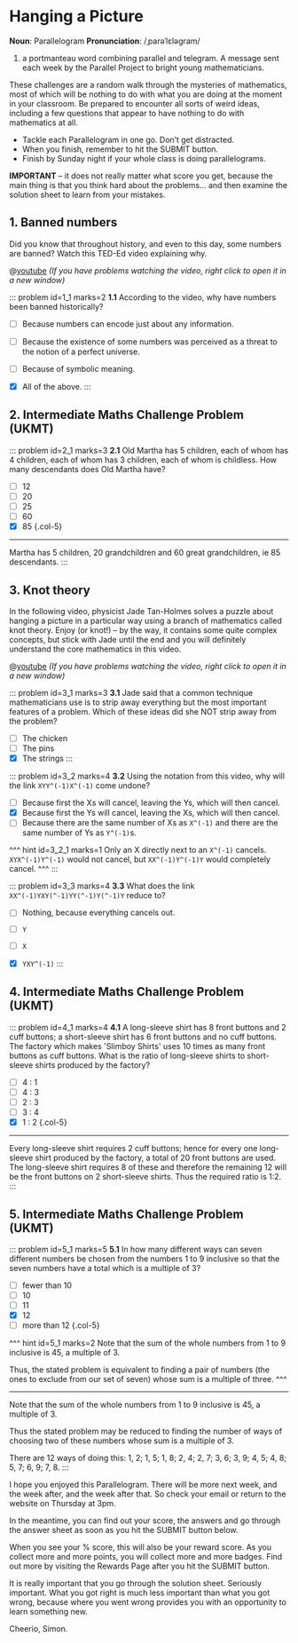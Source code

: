 # Hanging a Picture

<div class="dictionary">

__Noun__: Parallelogram
__Pronunciation__: /ˌparəˈlɛləɡram/

1. a portmanteau word combining parallel and telegram. A message sent each
week by the Parallel Project to bright young mathematicians.

</div>

These challenges are a random walk through the mysteries of mathematics, most of which will be nothing to do with what you are doing at the moment in your classroom. Be prepared to encounter all sorts of weird ideas, including a few questions that appear to have nothing to do with mathematics at all.

* Tackle each Parallelogram in one go. Don’t get distracted.
* When you finish, remember to hit the SUBMIT button.
*	Finish by Sunday night if your whole class is doing parallelograms.

__IMPORTANT__ – it does not really matter what score you get, because the main thing is that you think hard about the problems... and then examine the solution sheet to learn from your mistakes.


## 1.	Banned numbers

Did you know that throughout history, and even to this day, some numbers are banned? Watch this TED-Ed video explaining why.

@[youtube](VmWVXOIQblM?end=266&rel=0) _(If you have problems watching the video, right click to open it in a new window)_

::: problem id=1_1 marks=2
__1.1__ According to the video, why have numbers been banned historically?

* [ ] Because numbers can encode just about any information.
* [ ] Because the existence of some numbers was perceived as a threat to the notion of a perfect universe.
* [ ] Because of symbolic meaning.
* [x] All of the above.
:::


## 2.	Intermediate Maths Challenge Problem (UKMT)
<!--- (2001) Q4 --->

::: problem id=2_1 marks=3
__2.1__ Old Martha has 5 children, each of whom has 4 children, each of whom has 3 children, each of whom is childless. How many descendants does Old Martha have?

* [ ] 12
* [ ] 20
* [ ] 25
* [ ] 60
* [x] 85
{.col-5}

---

Martha has 5 children, 20 grandchildren and 60 great grandchildren, ie 85 descendants.
:::


## 3.	Knot theory

In the following video, physicist Jade Tan-Holmes solves a puzzle about hanging a picture in a particular way using a branch of mathematics called knot theory. Enjoy (or knot!) – by the way, it contains some quite complex concepts, but stick with Jade until the end and you will definitely understand the core mathematics in this video.

@[youtube](eVd2Ugk9BU?start=12&rel=0) _(If you have problems watching the video, right click to open it in a new window)_

::: problem id=3_1 marks=3
__3.1__ Jade said that a common technique mathematicians use is to strip away everything but the most important features of a problem. Which of these ideas did she NOT strip away from the problem?

* [ ] The chicken
* [ ] The pins
* [x] The strings
:::

::: problem id=3_2 marks=4
__3.2__ Using the notation from this video, why will the link `XYY^(-1)X^(-1)` come undone?

* [ ] Because first the Xs will cancel, leaving the Ys, which will then cancel.
* [x] Because first the Ys will cancel, leaving the Xs, which will then cancel.
* [ ] Because there are the same number of Xs as `X^(-1)` and there are the same number of Ys as `Y^(-1)`s.

^^^ hint id=3_2_1 marks=1
Only an X directly next to an `X^(-1)` cancels. `XYX^(-1)Y^(-1)` would not cancel, but `XX^(-1)Y^(-1)Y` would completely cancel.
^^^
:::

::: problem id=3_3 marks=4
__3.3__ What does the link `XX^(-1)YXY(^-1)YY(^-1)Y(^-1)Y` reduce to?

* [ ] Nothing, because everything cancels out.
* [ ] `Y`
* [ ] `X`
* [x] `YXY^(-1)`
:::


## 4.	Intermediate Maths Challenge Problem (UKMT)
<!--- (2001) Q12 --->

::: problem id=4_1 marks=4
__4.1__ A long-sleeve shirt has 8 front buttons and 2 cuff buttons; a short-sleeve shirt has 6 front buttons and no cuff buttons. The factory which makes 'Slimboy Shirts' uses 10 times as many front buttons as cuff buttons. What is the ratio of long-sleeve shirts to short-sleeve shirts produced by the factory?

* [ ] 4 : 1
* [ ] 4 : 3
* [ ] 2 : 3
* [ ] 3 : 4
* [x] 1 : 2
{.col-5}

---

Every long-sleeve shirt requires 2 cuff buttons; hence for every one long-sleeve shirt produced by the factory, a total of 20 front buttons are used. The long-sleeve shirt requires 8 of these and therefore the remaining 12 will be the front buttons on 2 short-sleeve shirts. Thus the required ratio is 1:2.
:::


## 5.	Intermediate Maths Challenge Problem (UKMT)
<!--- (2001) Q20 --->

::: problem id=5_1 marks=5
__5.1__ In how many different ways can seven different numbers be chosen from the numbers 1 to 9 inclusive so that the seven numbers have a total which is a multiple of 3?

* [ ] fewer than 10
* [ ] 10
* [ ] 11
* [x] 12
* [ ] more than 12
{.col-5}

^^^ hint id=5_1 marks=2
Note that the sum of the whole numbers from 1 to 9 inclusive is 45, a multiple of 3.  

Thus, the stated problem is equivalent to finding a pair of numbers (the ones to exclude from our set of seven) whose sum is a multiple of three.
^^^

---

Note that the sum of the whole numbers from 1 to 9 inclusive is 45, a multiple of 3.  

Thus the stated problem may be reduced to finding the number of ways of choosing two of these numbers whose sum is a multiple of 3.  

There are 12 ways of doing this: 1, 2; 1, 5; 1, 8; 2, 4; 2, 7; 3, 6; 3, 9; 4, 5; 4, 8; 5, 7; 6, 9; 7, 8.
:::


I hope you enjoyed this Parallelogram. There will be more next week, and the week after, and the week after that. So check your email or return to the website on Thursday at 3pm.

In the meantime, you can find out your score, the answers and go through the answer sheet as soon as you hit the SUBMIT button below.

When you see your % score, this will also be your reward score. As you collect more and more points, you will collect more and more badges. Find out more by visiting the Rewards Page after you hit the SUBMIT button.

It is really important that you go through the solution sheet. Seriously important. What you got right is much less important than what you got wrong, because where you went wrong provides you with an opportunity to learn something new.

Cheerio,
Simon.
